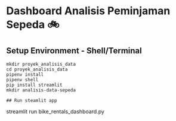 # Dashboard Analisis Peminjaman Sepeda 🚲

## Setup Environment - Shell/Terminal
```
mkdir proyek_analisis_data
cd proyek_analisis_data
pipenv install
pipenv shell
pip install streamlit
mkdir analisis-data-sepeda

## Run steamlit app
```
streamlit run bike_rentals_dashboard.py
```
